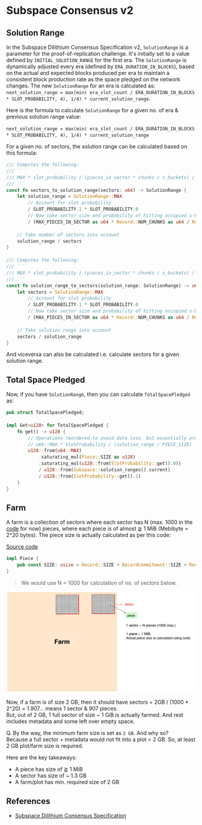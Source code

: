 # Subspace Consensus v2

## Solution Range

In the Subspace Dilithium Consensus Specification v2, `SolutionRange` is a parameter for the proof-of-replication challenge. It's initially set to a value defined by `INITIAL_SOLUTION_RANGE` for the first era. The `SolutionRange` is dynamically adjusted every era (defined by `ERA_DURATION_IN_BLOCKS`), based on the actual and expected blocks produced per era to maintain a consistent block production rate as the space pledged on the network changes. The new `SolutionRange` for an era is calculated as: `next_solution_range = max(min( era_slot_count / ERA_DURATION_IN_BLOCKS * SLOT_PROBABILITY, 4), 1/4) * current_solution_range`.

Here is the formula to calculate `SolutionRange` for a given no. of era & previous solution range value:

`next_solution_range = max(min( era_slot_count / ERA_DURATION_IN_BLOCKS * SLOT_PROBABILITY, 4), 1/4) * current_solution_range`

For a given no. of sectors, the solution range can be calculated based on this formula:

```rust
/// Computes the following:
/// ```
/// MAX * slot_probability / (pieces_in_sector * chunks / s_buckets) / sectors
/// ```
const fn sectors_to_solution_range(sectors: u64) -> SolutionRange {
    let solution_range = SolutionRange::MAX
        // Account for slot probability
        / SLOT_PROBABILITY.1 * SLOT_PROBABILITY.0
        // Now take sector size and probability of hitting occupied s-bucket in sector into account
        / (MAX_PIECES_IN_SECTOR as u64 * Record::NUM_CHUNKS as u64 / Record::NUM_S_BUCKETS as u64);

    // Take number of sectors into account
    solution_range / sectors
}

/// Computes the following:
/// ```
/// MAX * slot_probability / (pieces_in_sector * chunks / s_buckets) / solution_range
/// ```
const fn solution_range_to_sectors(solution_range: SolutionRange) -> u64 {
    let sectors = SolutionRange::MAX
        // Account for slot probability
        / SLOT_PROBABILITY.1 * SLOT_PROBABILITY.0
        // Now take sector size and probability of hitting occupied s-bucket in sector into account
        / (MAX_PIECES_IN_SECTOR as u64 * Record::NUM_CHUNKS as u64 / Record::NUM_S_BUCKETS as u64);

    // Take solution range into account
    sectors / solution_range
}
```

And viceversa can also be calculated i.e. calculate sectors for a given solution range.

## Total Space Pledged

Now, if you have `SolutionRange`, then you can calculate `TotalSpacePledged` as:

```rust
pub struct TotalSpacePledged;

impl Get<u128> for TotalSpacePledged {
    fn get() -> u128 {
        // Operations reordered to avoid data loss, but essentially are:
        // u64::MAX * SlotProbability / (solution_range / PIECE_SIZE)
        u128::from(u64::MAX)
            .saturating_mul(Piece::SIZE as u128)
            .saturating_mul(u128::from(SlotProbability::get().0))
            / u128::from(Subspace::solution_ranges().current)
            / u128::from(SlotProbability::get().1)
    }
}
```

## Farm

A farm is a collection of sectors where each sector has N (max. 1000 in the [code](https://github.com/subspace/subspace/blob/8fff19cb8532f39fa670e13dd629c024350c8010/crates/subspace-runtime/src/lib.rs#L101-L102) for now) pieces, where each piece is of almost $\gtrapprox$ 1 MiB (Mebibyte = 2^20 bytes). The piece size is actually calculated as per this code:

[Source code](https://github.com/subspace/subspace/blob/main/crates/subspace-core-primitives/src/pieces.rs#L801)

```rust
impl Piece {
    pub const SIZE: usize = Record::SIZE + RecordCommitment::SIZE + RecordWitness::SIZE;
}
```

> We would use N = 1000 for calculation of no. of sectors below.

![](assets/farm_sectors_pieces.png)

Now, if a farm is of size 2 GB, then it should have sectors = 2GB / (1000 * 2^20) = 1.907... means 1 sector & 907 pieces.<br/>
But, out of 2 GB, 1 full sector of size ~ 1 GiB is actually farmed. And rest includes metadata and some left over empty space.

Q. By the way, the minimum farm size is set as `2 GB`. And why so? <br/>
Because a full sector + metadata would not fit into a plot < 2 GB. So, at least 2 GB plot/farm size is required.

Here are the key takeaways:

- A piece has size of $\gtrapprox$ 1 MiB
- A sector has size of ~ 1.3 GB
- A farm/plot has min. required size of 2 GB

## References

- [Subspace Dilithium Consensus Specification](https://subspacelabs.notion.site/Subspace-Dilithium-Consensus-Specification-v2-3-274a730b53eb4c93a8d879b90de532ce#24a718a13e434417a72ead964f073631)
